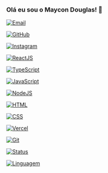 ### Olá eu sou o Maycon Douglas! 👋

[![Email](https://img.shields.io/badge/Gmail-D14836?style=for-the-badge&logo=gmail&logoColor=white)](https://mayconxrz@gmail.com)

[![GitHub](https://img.shields.io/badge/GitHub-100000?style=for-the-badge&logo=github&logoColor=white)](https://github.com/mayconjzj)

[![Instagram](https://img.shields.io/badge/Instagram-E4405F?style=for-the-badge&logo=instagram&logoColor=white)](https://instagram.com)

[![ReactJS](https://img.shields.io/badge/React-20232A?style=for-the-badge&logo=react&logoColor=61DAFB)]()

[![TypeScript](https://img.shields.io/badge/TypeScript-007ACC?style=for-the-badge&logo=typescript&logoColor=white)]()

[![JavaScript](https://img.shields.io/badge/JavaScript-F7DF1E?style=for-the-badge&logo=javascript&logoColor=black)]()

[![NodeJS](https://img.shields.io/badge/Node.js-43853D?style=for-the-badge&logo=node.js&logoColor=white)]()

[![HTML](https://img.shields.io/badge/HTML5-E34F26?style=for-the-badge&logo=html5&logoColor=white)]()

[![CSS](https://img.shields.io/badge/CSS3-1572B6?style=for-the-badge&logo=css3&logoColor=white)]()

[![Vercel](https://img.shields.io/badge/Vercel-000000?style=for-the-badge&logo=vercel&logoColor=white)]()

[![Git](https://img.shields.io/badge/GIT-E44C30?style=for-the-badge&logo=git&logoColor=white)]()

[![Status](https://github-readme-stats.vercel.app/api?username=mayconjzj&theme=blue-green)]()

[![Linguagem](https://github-readme-stats.vercel.app/api/top-langs/?username=mayconzjzj&theme=blue-green)]()
